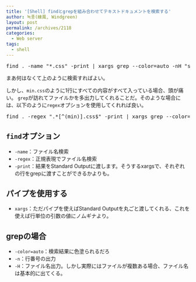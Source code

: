 ```yaml
---
title: '[Shell] findとgrepを組み合わせてテキストドキュメントを検索する'
author: 녹풍(綠風, Windgreen)
layout: post
permalink: /archives/2118
categories:
  - Web server
tags:
  - shell
---
```

<pre>find . -name "*.css" -print | xargs grep --color=auto -nH "screen-reader-shortcut"</pre>

まあ何はなくて上のように検索すればよい。

しかし、`min.css`のように1行にすべての内容がすべて入っている場合、頭が痛い。 `grep`が訪れてファイルかを多出力してくれることだ。そのような場合には、以下のように`regex`オプションを使用してくれれば良い。

<pre>find . -regex ".*[^(min)].css$" -print | xargs grep --color=auto -nH "screen-reader-shortcut"</pre>

## `find`オプション

*   `-name`：ファイル名検索
*   `-regex`：正規表現でファイル名検索
*   `-print`：結果をStandard Outputに渡します。そうするxargsで、それぞれの行をgrepに渡すことができるかよりも。

## パイプを使用する

*   `xargs`：ただパイプを使えばStandard Outputを丸ごと渡してくれる、これを使えば行単位の引数の値にノムギナより。

## grepの場合

*   `-color=auto`：検索結果に色塗られるだろ
*   `-n`：行番号の出力
*   `-H`：ファイル名出力。しかし実際にはファイルが複数ある場合、ファイル名は基本的に出てくる。